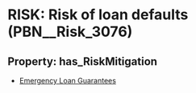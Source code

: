 # RISK: __Risk of loan defaults__ (PBN__Risk_3076)

## Property: has_RiskMitigation

* [Emergency Loan Guarantees](PBN__Mitigation_1448)

